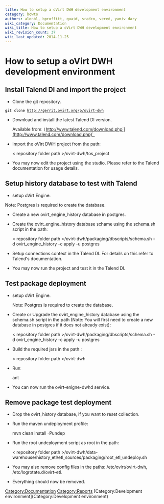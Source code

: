```yaml
---
title: How to setup a oVirt DWH development environment
category: howto
authors: alonbl, bproffitt, quaid, sradco, vered, yaniv dary
wiki_category: Documentation
wiki_title: How to setup a oVirt DWH development environment
wiki_revision_count: 37
wiki_last_updated: 2014-11-25
---
```


# How to setup a oVirt DWH development environment

## Install Talend DI and import the project

*   Clone the git repository.

`git clone `[`http://gerrit.ovirt.org/p/ovirt-dwh`](http://gerrit.ovirt.org/p/ovirt-dwh)

*   Download and install the latest Talend DI version.

      Available from: `[`http://www.talend.com/download.php`](http://www.talend.com/download.php)` 

*   Import the oVirt DWH project from the path:

      < repository folder path >/ovirt-dwh/tos_project

*   You may now edit the project using the studio. Please refer to the Talend documentation for usage details.

## Setup history database to test with Talend

*   setup oVirt Engine.

Note: Postgres is required to create the database.

*   Create a new ovirt_engine_history database in postgres.
*   Create the ovirt_engine_history database schame using the schema.sh script in the path:

      < repository folder path >/ovirt-dwh/packaging/dbscripts/schema.sh -d ovirt_engine_history -c apply -u postgres

*   Setup connections context in the Talend DI. For details on this refer to Talend's documentation.
*   You may now run the project and test it in the Talend DI.

## Test package deployment

*   setup oVirt Engine.

      Note: Postgres is required to create the database.

*   Create or Upgrade the ovirt_engine_history database using the schema.sh script in the path (Note: You will first need to create a new database in postgres if it does not already exist):

      < repository folder path >/ovirt-dwh/packaging/dbscripts/schema.sh -d ovirt_engine_history -c apply -u postgres

*   Build the required jars in the path :

      < repository folder path >/ovirt-dwh

*   Run:

      ant

*   You can now run the ovirt-enigne-dwhd service.

## Remove package test deployment

*   Drop the ovirt_history database, if you want to reset collection.
*   Run the maven undeployment profile:

      mvn clean install -Pundep

*   Run the root undeployment script as root in the path:

      < repository folder path >/ovirt-dwh/data-warehouse/history_etl/etl_sources/packaging/root_etl_undeploy.sh

*   You may also remove config files in the paths: /etc/ovirt/ovirt-dwh, /etc/logrotate.d/ovirt-etl.
*   Everything should now be removed.

<Category:Documentation> <Category:Reports> [Category:Development environment](Category:Development environment)

